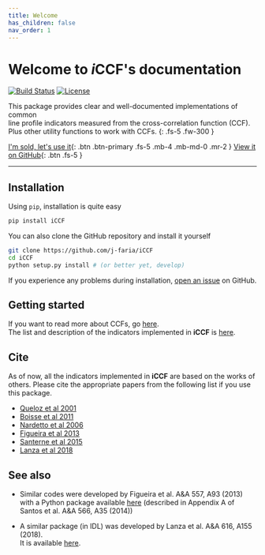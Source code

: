 ```yaml
---
title: Welcome
has_children: false
nav_order: 1
---
```


<h1>Welcome to <i>i</i>CCF's documentation</h1>

[![Build Status](https://travis-ci.org/j-faria/iCCF.svg?branch=master)](https://travis-ci.org/j-faria/iCCF)
[![License](https://img.shields.io/github/license/j-faria/iCCF.svg)](https://github.com/j-faria/iCCF/blob/master/LICENSE)

This package provides clear and well-documented implementations of common  
line profile indicators measured from the cross-correlation function (CCF).  
Plus other utility functions to work with CCFs.
{: .fs-5 .fw-300 }

<!-- When searching for exoplanets with the radial-velocity (RV) method, -->
<!-- these indicators are sometimes used as tracers of stellar activity. -->
<!-- {: .fs-5 .fw-300 } -->

[I'm sold, let's use it](#){: .btn .btn-primary .fs-5 .mb-4 .mb-md-0 .mr-2 }
[View it on GitHub](https://github.com/j-faria/iCCF){: .btn .fs-5 }

---

## Installation

Using `pip`, installation is quite easy

```bash
pip install iCCF
```


You can also clone the GitHub repository and install it yourself

```bash
git clone https://github.com/j-faria/iCCF
cd iCCF
python setup.py install # (or better yet, develop)
```

If you experience any problems during installation,
[open an issue](https://github.com/j-faria/iCCF/issues) on GitHub.


## Getting started

If you want to read more about CCFs, go [here](/CCF).  
The list and description of the indicators implemented in **iCCF** is [here](/indicators).




## Cite

As of now, all the indicators implemented in **iCCF**
are based on the works of others.
Please cite the appropriate papers from the following list
if you use this package.

  - [Queloz et al 2001](https://doi.org/10.1051/0004-6361:20011308)
  - [Boisse et al 2011](https://doi.org/10.1051/0004-6361/201014354)
  - [Nardetto et al 2006](https://doi.org/10.1051/0004-6361:20054333)
  - [Figueira et al 2013](https://www.aanda.org/articles/aa/abs/2013/09/aa20779-12/aa20779-12.html)
  - [Santerne et al 2015](https://doi.org/10.1093/mnras/stv1080)
  - [Lanza et al 2018](https://doi.org/10.1051/0004-6361/201731010)
  

## See also

- Similar codes were developed by Figueira et al. A&A 557, A93 (2013)  
  with a Python package available [here](https://bitbucket.org/pedrofigueira/line-profile-indicators/src/master/)
  (described in Appendix A of Santos et al. A&A 566, A35 (2014))

- A similar package (in IDL) was developed by Lanza et al. A&A 616, A155 (2018).  
  It is available [here](https://www.ict.inaf.it/gitlab/antonino.lanza/HARPSN_spectral_line_profile_indicators).